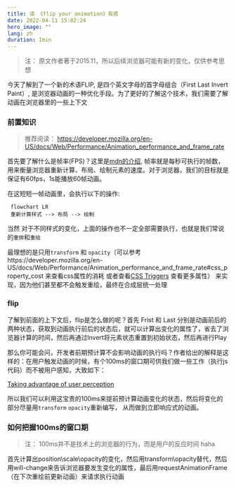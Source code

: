 ```yaml
---
title: 读 《flip your animation》有感
date: 2022-04-11 15:02:24
hero_image: ""
lang: zh
duration: 1min
---
```


> 注： 原文作者著于2015.11，所以后续浏览器可能有新的变化，仅供参考思想

今天了解到了一个新的术语FLIP, 是四个英文字母的首字母组合（First Last Invert Paint）, 是浏览器动画的一种优化手段。为了更好的了解这个技术，我们需要了解动画在浏览器里的一些上下文

### 前置知识

> 推荐阅读： https://developer.mozilla.org/en-US/docs/Web/Performance/Animation_performance_and_frame_rate

首先要了解什么是帧率(FPS)？这里是[mdn的介绍](https://developer.mozilla.org/en-US/docs/Glossary/FPS), 帧率就是每秒可执行的帧数，用来衡量浏览器重新计算、布局、绘制元素的速度。对于浏览器，我们的目标就是保证有60fps，1s能播放60帧动画。

在这短短一帧动画里，会执行以下的操作:

```mermaid
 flowchart LR
 重新计算样式 --> 布局 --> 绘制
```

当然 对于不同样式的变化，上面的操作也不一定全部需要执行，也就是我们常说的`重排`和`重绘`

最理想的是只用`transform` 和 `opacity`（可以参考https://developer.mozilla.org/en-US/docs/Web/Performance/Animation_performance_and_frame_rate#css_property_cost 来查看css属性的消耗 或者查看[CSS Triggers](https://csstriggers.com/) 查看更多属性） 来实现，因为他们甚至都不会触发重绘，最终在合成层统一处理


### flip

了解到前面的上下文后，flip是怎么做的呢？首先
Frist 和 Last 分别是动画前后的两种状态，获取到动画执行前后的状态后，就可以计算出变化的属性了，省去了浏览器计算的时间，然后再通过Invert将元素状态重置到初始状态，然后再进行Play

那么你可能会问，开发者前期预计算不会影响动画的执行吗？作者给出的解释是这样的：在用户触发动画的时候，有个100ms的窗口期可供我们做一些工作（执行js代码）而不被用户感知，大致如下：

[Taking advantage of user perception](https://aerotwist.com/static/blog/flip-your-animations/window.jpg)



所以我们可以利用这宝贵的100ms来提前预计算动画变化的状态，然后将变化的部分尽量用`transform` `opacity`重新编写， 从而做到立即响应式的动画。



### 如何把握100ms的窗口期

> 注： 100ms并不是技术上的浏览器的行为，而是用户的反应时间 haha

首先计算出position\scale\opacity的变化，然后用transform\opacity替代，然后用will-change来告诉浏览器要发生变化的属性，最后用requestAnimationFrame（在下次重绘前更新动画）来请求执行动画
